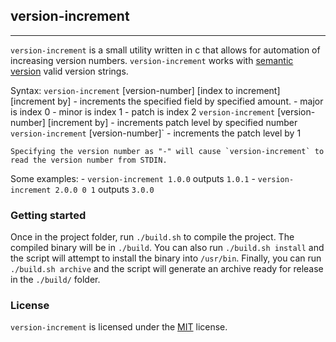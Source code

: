 ## version-increment ##
---

`version-increment` is a small utility written in c that allows for automation of increasing version numbers.
`version-increment` works with <a href="http://www.semver.org">semantic version</a> valid version strings.

Syntax:
	`version-increment` [version-number] [index to increment] [increment by] - increments the specified field by specified amount.
		- major is index 0
		- minor is index 1
		- patch is index 2
	`version-increment` [version-number] [increment by] - increments patch level by specified number
	`version-increment` [version-number]` - increments the patch level by 1

	Specifying the version number as "-" will cause `version-increment` to read the version number from STDIN.


Some examples:
	- `version-increment 1.0.0` outputs `1.0.1`
	- `version-increment 2.0.0 0 1` outputs `3.0.0`
	

### Getting started ###
Once in the project folder, run `./build.sh` to compile the project.  The compiled binary will be in `./build`.
You can also run `./build.sh install` and the script will attempt to install the binary into `/usr/bin`.
Finally, you can run `./build.sh archive` and the script will generate an archive ready for release in the `./build/` folder.

### License ###

`version-increment` is licensed under the <a href="LICENSE">MIT</a> license.